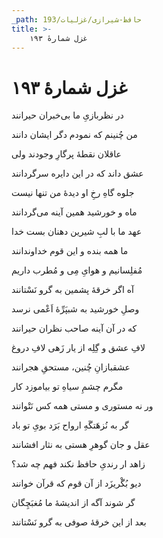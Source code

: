 ```yaml
---
_path: حافظ-شیرازی/غزلیات/193
title: >-
    غزل شمارهٔ ۱۹۳
---
```

# غزل شمارهٔ ۱۹۳

<div class="b" id="bn1"><div class="m1"><p>در نظربازیِ ما بی‌خبران حیرانند</p></div>
<div class="m2"><p>من چُنینم که نمودم دگر ایشان دانند</p></div></div>
<div class="b" id="bn2"><div class="m1"><p>عاقلان نقطهٔ پرگارِ وجودند ولی</p></div>
<div class="m2"><p>عشق داند که در این دایره سرگردانند</p></div></div>
<div class="b" id="bn3"><div class="m1"><p>جلوه گاهِ رخِ او دیدهٔ من تنها نیست</p></div>
<div class="m2"><p>ماه و خورشید همین آینه می‌گردانند</p></div></div>
<div class="b" id="bn4"><div class="m1"><p>عهد ما با لبِ شیرین دهنان بست خدا</p></div>
<div class="m2"><p>ما همه بنده و این قوم خداوندانند</p></div></div>
<div class="b" id="bn5"><div class="m1"><p>مُفلِسانیم و هوایِ مِی و مُطرب داریم</p></div>
<div class="m2"><p>آه اگر خرقهٔ پشمین به گرو نَسْتانند</p></div></div>
<div class="b" id="bn6"><div class="m1"><p>وصلِ خورشید به شبپَرِّهٔ اَعْمی نرسد</p></div>
<div class="m2"><p>که در آن آینه صاحب نظران حیرانند</p></div></div>
<div class="b" id="bn7"><div class="m1"><p>لافِ عشق و گِلِه از یار زَهی لافِ دروغ</p></div>
<div class="m2"><p>عشقبازانِ چُنین، مستحقِ هجرانند</p></div></div>
<div class="b" id="bn8"><div class="m1"><p>مگرم چشمِ سیاهِ تو بیاموزد کار</p></div>
<div class="m2"><p>ور نه مستوری و مستی همه کس نَتْوانند</p></div></div>
<div class="b" id="bn9"><div class="m1"><p>گر به نُزهَتگَهِ ارواح بَرَد بویِ تو باد</p></div>
<div class="m2"><p>عقل و جان گوهرِ هستی به نثار افشانند</p></div></div>
<div class="b" id="bn10"><div class="m1"><p>زاهد ار رندیِ حافظ نکند فهم چه شد؟</p></div>
<div class="m2"><p>دیو بُگْریزَد از آن قوم که قرآن خوانند</p></div></div>
<div class="b" id="bn11"><div class="m1"><p>گر شوند آگه از اندیشهٔ ما مُغبَچِگان</p></div>
<div class="m2"><p>بعد از این خرقهٔ صوفی به گرو نَسْتانند</p></div></div>
